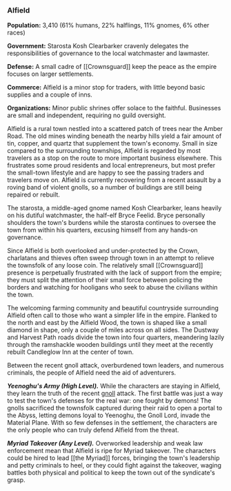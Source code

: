 ### Alfield

**Population:** 3,410 (61% humans, 22% halflings, 11% gnomes, 6% other races)

**Government:** Starosta Kosh Clearbarker cravenly delegates the responsibilities of governance to the local watchmaster and lawmaster.

**Defense:** A small cadre of [[Crownsguard]] keep the peace as the empire focuses on larger settlements.

**Commerce:** Alfield is a minor stop for traders, with little beyond basic supplies and a couple of inns.

**Organizations:** Minor public shrines offer solace to the faithful. Businesses are small and independent, requiring no guild oversight.

Alfield is a rural town nestled into a scattered patch of trees near the Amber Road. The old mines winding beneath the nearby hills yield a fair amount of tin, copper, and quartz that supplement the town's economy. Small in size compared to the surrounding townships, Alfield is regarded by most travelers as a stop on the route to more important business elsewhere. This frustrates some proud residents and local entrepreneurs, but most prefer the small-town lifestyle and are happy to see the passing traders and travelers move on. Alfield is currently recovering from a recent assault by a roving band of violent gnolls, so a number of buildings are still being repaired or rebuilt.

The starosta, a middle-aged gnome named Kosh Clearbarker, leans heavily on his dutiful watchmaster, the half-elf Bryce Feelid. Bryce personally shoulders the town's burdens while the starosta continues to oversee the town from within his quarters, excusing himself from any hands-on governance.

Since Alfield is both overlooked and under-protected by the Crown, charlatans and thieves often sweep through town in an attempt to relieve the townsfolk of any loose coin. The relatively small [[Crownsguard]] presence is perpetually frustrated with the lack of support from the empire; they must split the attention of their small force between policing the borders and watching for hooligans who seek to abuse the civilians within the town.

The welcoming farming community and beautiful countryside surrounding Alfield often call to those who want a simpler life in the empire. Flanked to the north and east by the Alfield Wood, the town is shaped like a small diamond in shape, only a couple of miles across on all sides. The Dustway and Harvest Path roads divide the town into four quarters, meandering lazily through the ramshackle wooden buildings until they meet at the recently rebuilt Candleglow Inn at the center of town.

Between the recent gnoll attack, overburdened town leaders, and numerous criminals, the people of Alfield need the aid of adventurers.

_**Yeenoghu's Army (High Level).**_ While the characters are staying in Alfield, they learn the truth of the recent [gnoll](https://www.dndbeyond.com/monsters/gnoll) attack. The first battle was just a way to test the town's defenses for the real war: one fought by demons! The gnolls sacrificed the townsfolk captured during their raid to open a portal to the Abyss, letting demons loyal to Yeenoghu, the Gnoll Lord, invade the Material Plane. With so few defenses in the settlement, the characters are the only people who can truly defend Alfield from the threat.

_**Myriad Takeover (Any Level).**_ Overworked leadership and weak law enforcement mean that Alfield is ripe for Myriad takeover. The characters could be hired to lead [[the Myriad]] forces, bringing the town's leadership and petty criminals to heel, or they could fight against the takeover, waging battles both physical and political to keep the town out of the syndicate's grasp.